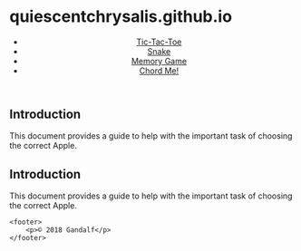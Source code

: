 # quiescentchrysalis.github.io

<!DOCTYPE html>
<html lang="en">
  <head>
    <meta charset="UTF-8">
 <meta name="keywords" content=" breast cancer, run, race,charity">
    <title>Diane's Run</title>
    <link rel="stylesheet1" href=" dr_base.css">
 <link rel="stylesheet2" href=" dr_layout.css">
  </head>
  <body>
  <header>
  <nav class="crumbs">
    <ul >
  <li><a href="./Tic-Tac-Toe/main.html">Tic-Tac-Toe</a></li>
  <li><a href="./Snake/main.html">Snake</a> </li>
  <li><a href="./Memory Game/main.html">Memory Game</a> </li>
  <li><a href="./Chord Me!/main.html">Chord Me!</a> </li>
</ul>
</nav>
  </header>
  
  <section>
    <h2>Introduction</h2>
    <p>This document provides a guide to help with the important task of choosing the correct Apple.</p>
</section>

 <section>
    <h2>Introduction</h2>
    <p>This document provides a guide to help with the important task of choosing the correct Apple.</p>
 </section>

    <footer>
        <p>© 2018 Gandalf</p>
    </footer>
 <script src="index.js"></script>
  </body>
</html>
